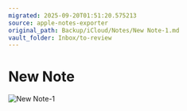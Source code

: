 ```yaml
---
migrated: 2025-09-20T01:51:20.575213
source: apple-notes-exporter
original_path: Backup/iCloud/Notes/New Note-1.md
vault_folder: Inbox/to-review
---
```

# New Note

![New Note-1](images/New%20Note-1.png)
